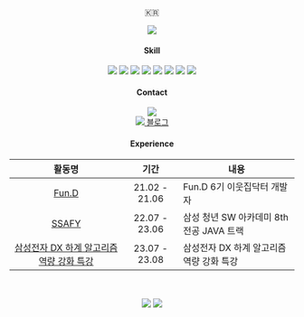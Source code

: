 
<p align="center">🇰🇷</p>

<div align="center">
<a href="https://hits.seeyoufarm.com"><img src="https://hits.seeyoufarm.com/api/count/incr/badge.svg?url=https%3A%2F%2Fgithub.com%2FDev-Jun125&count_bg=%234AA839&title_bg=%23CE1D98&icon=nextdoor.svg&icon_color=%232095D8&title=Hello&edge_flat=false"/></a>
</div>

<h4 align="center">Skill</h4>
<div align="center"><img src="https://img.shields.io/badge/Java-744E3B?style=flat-square&logo=Java&logoColor=white"/> <img src="https://img.shields.io/badge/Python-3776AB?style=flat-square&logo=Python&logoColor=white"/> <img src="https://img.shields.io/badge/JavaScript-F7DF1E?style=flat-square&logo=JavaScript&logoColor=white"/> <img src="https://img.shields.io/badge/HTML5-E34F26?style=flat-square&logo=HTML5&logoColor=white"/> <img src="https://img.shields.io/badge/CSS3-1572B6?style=flat-square&logo=CSS3&logoColor=white"/> <img src="https://img.shields.io/badge/Django-003A2B?style=flat-square&logo=Django&logoColor=white"/> <img src="https://img.shields.io/badge/node.js-339933?style=flat-square&logo=Node.js&logoColor=white" / > <img src="https://img.shields.io/badge/MySQL-4479A1?style=flat-square&logo=MySQL&logoColor=white" / >

<h4 align="center">Contact</h4>
<div><a href=mailto:dev.jun125@gmail.com><img src="https://img.shields.io/badge/Gmail-d14836?style=flat-square&logo=Gmail&logoColor=white"/></a> </div>
<div><a href=https://devjun125.tistory.com/><img src="https://img.shields.io/badge/Blog-6BDBB8?style=flat-square&logo=Storyblok&logoColor=white"/> 블로그</a></div>

<h4 align="center">Experience</h4>

<div align="center">

|활동명|기간|내용|
|:---:|:---:|---|
|<a href="https://cafe.naver.com/eofl7942">Fun.D</a>|21.02 - 21.06|Fun.D 6기 이웃집닥터 개발자|
|<a href="https://ssafy.com/">SSAFY</a>|22.07 - 23.06|삼성 청년 SW 아카데미 8th 전공 JAVA 트랙|
|<a href="https://samsungalgorithm.com/">삼성전자 DX 하계 알고리즘 역량 강화 특강</a>|23.07 - 23.08|삼성전자 DX 하계 알고리즘 역량 강화 특강|

 
</div>
<br>
<br>

<div align="center">
  <a href="http://solved.ac/dev_jun125"><img src="http://mazassumnida.wtf/api/v2/generate_badge?boj=dev_jun125"/></a> <a href="http://solved.ac/dev_jun125"><img src="http://mazandi.herokuapp.com/api?handle=dev_jun125&theme=dark"/></a>
</div>

